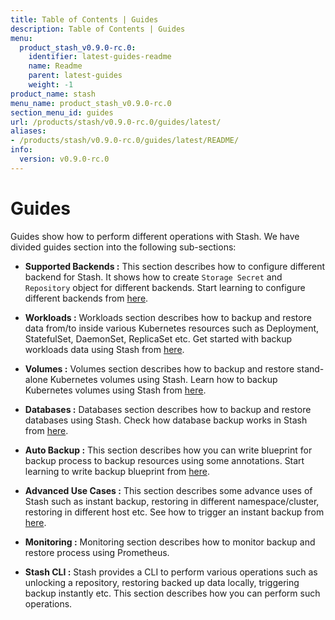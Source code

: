 ```yaml
---
title: Table of Contents | Guides
description: Table of Contents | Guides
menu:
  product_stash_v0.9.0-rc.0:
    identifier: latest-guides-readme
    name: Readme
    parent: latest-guides
    weight: -1
product_name: stash
menu_name: product_stash_v0.9.0-rc.0
section_menu_id: guides
url: /products/stash/v0.9.0-rc.0/guides/latest/
aliases:
- /products/stash/v0.9.0-rc.0/guides/latest/README/
info:
  version: v0.9.0-rc.0
---
```


# Guides

Guides show how to perform different operations with Stash. We have divided guides section into the following sub-sections:

- **Supported Backends :** This section describes how to configure different backend for Stash. It shows how to create `Storage Secret` and `Repository` object for different backends. Start learning to configure different backends from [here](/products/stash/v0.9.0-rc.0/guides/latest/backends/overview).

- **Workloads :** Workloads section describes how to backup and restore data from/to inside various Kubernetes resources such as Deployment, StatefulSet, DaemonSet, ReplicaSet etc. Get started with backup workloads data using Stash from [here](/products/stash/v0.9.0-rc.0/guides/latest/workloads/overview).

- **Volumes :** Volumes section describes how to backup and restore stand-alone Kubernetes volumes using Stash. Learn how to backup Kubernetes volumes using Stash from [here](/products/stash/v0.9.0-rc.0/guides/latest/volumes/overview).

- **Databases :** Databases section describes how to backup and restore databases using Stash. Check how database backup works in Stash from [here](/products/stash/v0.9.0-rc.0/guides/latest/databases/overview).

- **Auto Backup :** This section describes how you can write blueprint for backup process to backup resources using some annotations. Start learning to write backup blueprint from [here](/products/stash/v0.9.0-rc.0/guides/latest/auto-backup/overview).

- **Advanced Use Cases :** This section describes some advance uses of Stash such as instant backup, restoring in different namespace/cluster, restoring in different host etc. See how to trigger an instant backup from [here](/products/stash/v0.9.0-rc.0/guides/latest/advanced-use-case/instant-backup).

- **Monitoring :** Monitoring section describes how to monitor backup and restore process using Prometheus.

- **Stash CLI :** Stash provides a CLI to perform various operations such as unlocking a repository, restoring backed up data locally, triggering backup instantly etc. This section describes how you can perform such operations.
